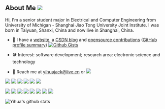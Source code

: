 ## About Me [![](https://visitor-badge.glitch.me/badge?page_id=yihuajack.visitor-badge)]()

Hi, I'm a senior student major in Electrical and Computer Engineering from University of Michigan - Shanghai Jiao Tong University Joint Institute. I was born in Taiyuan, Shanxi, China and now live in Shanghai, China.

- :sparkler: I have a [website](https://yihuajack.github.io), a [CSDN blog](https://blog.csdn.net/yihuajack) and [opensource contributions](https://yihuajack.github.io/PRs) ([GitHub profile summary](https://profile-summary-for-github.com/user/yihuajack)) [![Github Gists](https://img.shields.io/github/followers/yihuajack?color=0088ff&logoColor=blue&style=social)](https://gist.github.com/yihuajack)

- :hammer_and_wrench: Interest: software development; research area: electronic science and technology

- :speech_balloon: Reach me at <yihuajack@live.cn> or [![](https://img.shields.io/badge/Twitter-follow-1DA1F2.svg?logo=Twitter)](https://twitter.com/yihuajack)

[![](https://img.shields.io/badge/Windows-10-0078D6?style=flat-square&logo=Windows)](https://www.microsoft.com/en-us/windows/)
[![](https://img.shields.io/badge/Ubuntu-000000?style=flat-square&logo=Ubuntu)](https://ubuntu.com/)
[![](https://img.shields.io/badge/Visual%20Studio%20Code-007ACC?style=flat-square&logo=Visual-Studio-Code)](https://code.visualstudio.com/)
[![](https://img.shields.io/badge/Visual%20Studio-2022-5C2D91?style=flat-square&logo=Visual-Studio)](https://visualstudio.microsoft.com/)
[![](https://img.shields.io/badge/JetBrains%20Toolbox-000000?style=flat-square&logo=JetBrains)](https://www.jetbrains.com/)
[![](https://img.shields.io/badge/Vim-019733?style=flat-square&logo=Vim)](https://www.vim.org/)

[![](https://img.shields.io/badge/PowerShell-7-5391FE?style=flat-square&logo=PowerShell)](https://github.com/PowerShell/PowerShell/)
[![](https://img.shields.io/badge/C-000000?style=flat-square&logo=C)]()
[![](https://img.shields.io/badge/C++-00599C?style=flat-square&logo=C%2B%2B)](https://www.cplusplus.com/)
[![](https://img.shields.io/badge/Python-3-3776AB?style=flat-square&logo=Python)](https://www.python.org/)
[![](https://img.shields.io/badge/Wolfram%20Mathematica-12-DD1100?style=flat-square&logo=Wolfram-Mathematica)](https://www.wolfram.com/mathematica/)
[![](https://img.shields.io/badge/LaTeX-2e-008080?style=flat-square&logo=LaTeX)](https://www.latex-project.org/)
[![](https://img.shields.io/badge/Racket-9F1D20?style=flat-square&logo=Racket)](https://racket-lang.org/)
[![](https://img.shields.io/badge/TypeScript-3178C6?style=flat-square&logo=TypeScript)](https://www.typescriptlang.org/)

![Yihua's github stats](https://github-readme-stats.vercel.app/api?username=yihuajack&count_private=true&show_icons=true&theme=tokyonight)